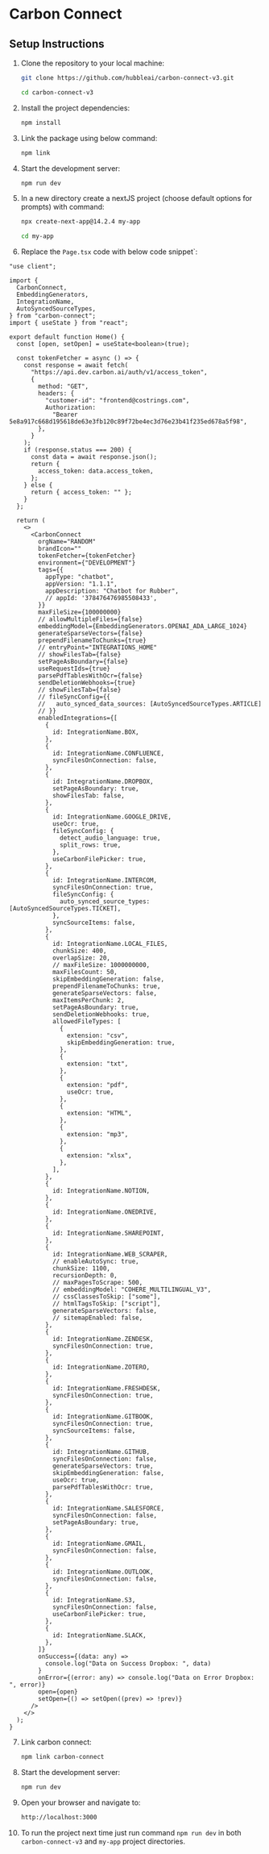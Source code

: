 # Carbon Connect

## Setup Instructions


1. Clone the repository to your local machine:
   ```bash
   git clone https://github.com/hubbleai/carbon-connect-v3.git
   
   cd carbon-connect-v3
   
2. Install the project dependencies:
    ```bash
    npm install
    
3. Link the package using below command:
    ```bash
    npm link
    
4. Start the development server:
    ```bash
    npm run dev


5. In a new directory create a nextJS project (choose default options for prompts) with command:
    ```bash
    npx create-next-app@14.2.4 my-app
    
    cd my-app
    
6. Replace the `Page.tsx` code with below code snippet`:
```
"use client";

import {
  CarbonConnect,
  EmbeddingGenerators,
  IntegrationName,
  AutoSyncedSourceTypes,
} from "carbon-connect";
import { useState } from "react";

export default function Home() {
  const [open, setOpen] = useState<boolean>(true);

  const tokenFetcher = async () => {
    const response = await fetch(
      "https://api.dev.carbon.ai/auth/v1/access_token",
      {
        method: "GET",
        headers: {
          "customer-id": "frontend@costrings.com",
          Authorization:
            "Bearer 5e8a917c668d195618de63e3fb120c89f72be4ec3d76e23b41f235ed678a5f98",
        },
      }
    );
    if (response.status === 200) {
      const data = await response.json();
      return {
        access_token: data.access_token,
      };
    } else {
      return { access_token: "" };
    }
  };

  return (
    <>
      <CarbonConnect
        orgName="RANDOM"
        brandIcon=""
        tokenFetcher={tokenFetcher}
        environment={"DEVELOPMENT"}
        tags={{
          appType: "chatbot",
          appVersion: "1.1.1",
          appDescription: "Chatbot for Rubber",
          // appId: '378476476985508433',
        }}
        maxFileSize={100000000}
        // allowMultipleFiles={false}
        embeddingModel={EmbeddingGenerators.OPENAI_ADA_LARGE_1024}
        generateSparseVectors={false}
        prependFilenameToChunks={true}
        // entryPoint="INTEGRATIONS_HOME"
        // showFilesTab={false}
        setPageAsBoundary={false}
        useRequestIds={true}
        parsePdfTablesWithOcr={false}
        sendDeletionWebhooks={true}
        // showFilesTab={false}
        // fileSyncConfig={{
        //   auto_synced_data_sources: [AutoSyncedSourceTypes.ARTICLE]
        // }}
        enabledIntegrations={[
          {
            id: IntegrationName.BOX,
          },
          {
            id: IntegrationName.CONFLUENCE,
            syncFilesOnConnection: false,
          },
          {
            id: IntegrationName.DROPBOX,
            setPageAsBoundary: true,
            showFilesTab: false,
          },
          {
            id: IntegrationName.GOOGLE_DRIVE,
            useOcr: true,
            fileSyncConfig: {
              detect_audio_language: true,
              split_rows: true,
            },
            useCarbonFilePicker: true,
          },
          {
            id: IntegrationName.INTERCOM,
            syncFilesOnConnection: true,
            fileSyncConfig: {
              auto_synced_source_types: [AutoSyncedSourceTypes.TICKET],
            },
            syncSourceItems: false,
          },
          {
            id: IntegrationName.LOCAL_FILES,
            chunkSize: 400,
            overlapSize: 20,
            // maxFileSize: 1000000000,
            maxFilesCount: 50,
            skipEmbeddingGeneration: false,
            prependFilenameToChunks: true,
            generateSparseVectors: false,
            maxItemsPerChunk: 2,
            setPageAsBoundary: true,
            sendDeletionWebhooks: true,
            allowedFileTypes: [
              {
                extension: "csv",
                skipEmbeddingGeneration: true,
              },
              {
                extension: "txt",
              },
              {
                extension: "pdf",
                useOcr: true,
              },
              {
                extension: "HTML",
              },
              {
                extension: "mp3",
              },
              {
                extension: "xlsx",
              },
            ],
          },
          {
            id: IntegrationName.NOTION,
          },
          {
            id: IntegrationName.ONEDRIVE,
          },
          {
            id: IntegrationName.SHAREPOINT,
          },
          {
            id: IntegrationName.WEB_SCRAPER,
            // enableAutoSync: true,
            chunkSize: 1100,
            recursionDepth: 0,
            // maxPagesToScrape: 500,
            // embeddingModel: "COHERE_MULTILINGUAL_V3",
            // cssClassesToSkip: ["some"],
            // htmlTagsToSkip: ["script"],
            generateSparseVectors: false,
            // sitemapEnabled: false,
          },
          {
            id: IntegrationName.ZENDESK,
            syncFilesOnConnection: true,
          },
          {
            id: IntegrationName.ZOTERO,
          },
          {
            id: IntegrationName.FRESHDESK,
            syncFilesOnConnection: true,
          },
          {
            id: IntegrationName.GITBOOK,
            syncFilesOnConnection: true,
            syncSourceItems: false,
          },
          {
            id: IntegrationName.GITHUB,
            syncFilesOnConnection: false,
            generateSparseVectors: true,
            skipEmbeddingGeneration: false,
            useOcr: true,
            parsePdfTablesWithOcr: true,
          },
          {
            id: IntegrationName.SALESFORCE,
            syncFilesOnConnection: false,
            setPageAsBoundary: true,
          },
          {
            id: IntegrationName.GMAIL,
            syncFilesOnConnection: false,
          },
          {
            id: IntegrationName.OUTLOOK,
            syncFilesOnConnection: false,
          },
          {
            id: IntegrationName.S3,
            syncFilesOnConnection: false,
            useCarbonFilePicker: true,
          },
          {
            id: IntegrationName.SLACK,
          },
        ]}
        onSuccess={(data: any) =>
          console.log("Data on Success Dropbox: ", data)
        }
        onError={(error: any) => console.log("Data on Error Dropbox: ", error)}
        open={open}
        setOpen={() => setOpen((prev) => !prev)}
      />
    </>
  );
}
```

7. Link carbon connect:
    ```bash
    npm link carbon-connect
    

8. Start the development server:
    ```bash
    npm run dev
    
9. Open your browser and navigate to:
    ```bash
    http://localhost:3000
    
10. To run the project next time just run command `npm run dev` in both `carbon-connect-v3` and `my-app` project directories.




